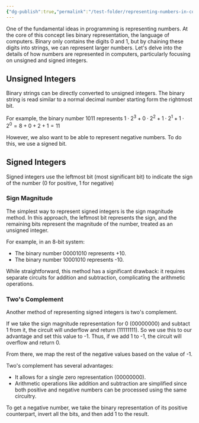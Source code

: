```yaml
---
{"dg-publish":true,"permalink":"/test-folder/representing-numbers-in-computers/","created":"2024-06-17T22:40:55.696-04:00","updated":"2024-06-17T22:41:13.057-04:00"}
---
```



One of the fundamental ideas in programming is representing numbers. At the core of this concept lies binary representation, the language of computers. Binary only contains the digits 0 and 1, but by chaining these digits into strings, we can represent larger numbers. Let's delve into the details of how numbers are represented in computers, particularly focusing on unsigned and signed integers.

## Unsigned Integers
Binary strings can be directly converted to unsigned integers. The binary string is read similar to a normal decimal number starting form the rightmost bit.

For example, the binary number 1011 represents $1 \cdot 2^{3} + 0 \cdot 2^{2} + 1 \cdot 2^{1} + 1 \cdot 2^{0} = 8 + 0 + 2 + 1 = 11$ 

However, we also want to be able to represent negative numbers. To do this, we use a signed bit.

## Signed Integers
Signed integers use the leftmost bit (most significant bit) to indicate the sign of the number (0 for positive, 1 for negative)

### Sign Magnitude
The simplest way to represent signed integers is the sign magnitude method. In this approach, the leftmost bit represents the sign, and the remaining bits represent the magnitude of the number, treated as an unsigned integer.

For example, in an 8-bit system:
- The binary number 00001010 represents +10.
- The binary number 10001010 represents -10.

While straightforward, this method has a significant drawback: it requires separate circuits for addition and subtraction, complicating the arithmetic operations.

### Two's Complement
Another method of representing signed integers is two's complement.

If we take the sign magnitude representation for 0 (00000000) and subtact 1 from it, the circuit will underflow and return (11111111). So we use this to our advantage and set this value to -1. Thus, if we add 1 to -1, the circuit will overflow and return 0.

From there, we map the rest of the negative values based on the value of -1.

Two's complement has several advantages:
- It allows for a single zero representation (00000000).
- Arithmetic operations like addition and subtraction are simplified since both positive and negative numbers can be processed using the same circuitry.


To get a negative number, we take the binary representation of its positive counterpart, invert all the bits, and then add 1 to the result. 
